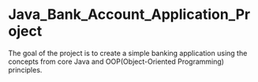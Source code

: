 # Java_Bank_Account_Application_Project

The goal of the project is to create a simple banking application using the concepts from core Java and OOP(Object-Oriented Programming) principles. 
